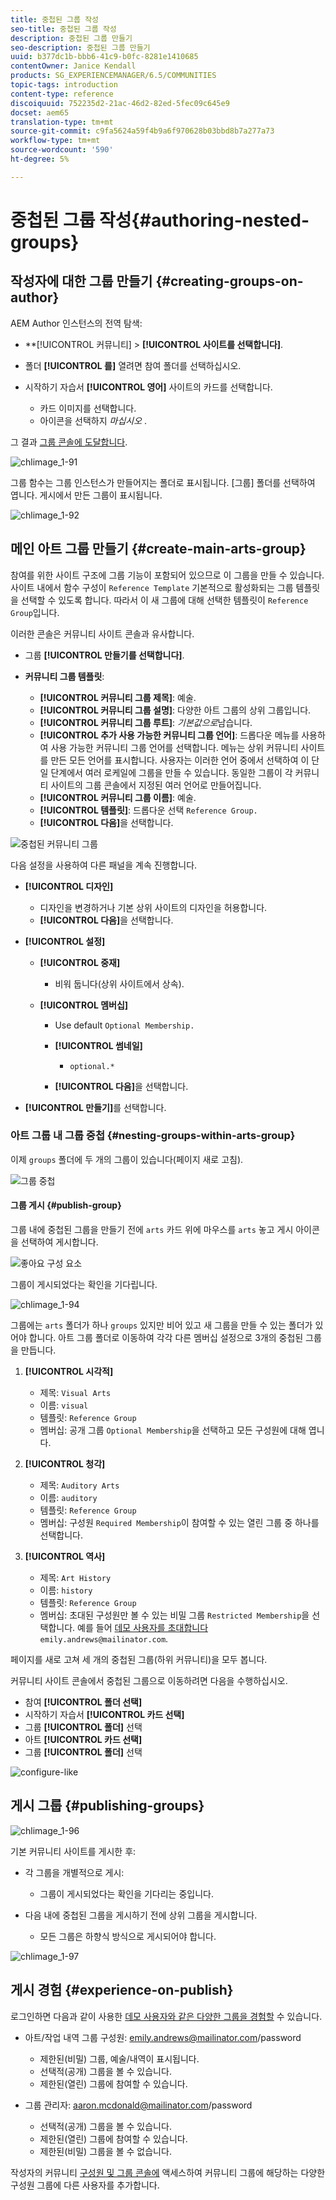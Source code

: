 ```yaml
---
title: 중첩된 그룹 작성
seo-title: 중첩된 그룹 작성
description: 중첩된 그룹 만들기
seo-description: 중첩된 그룹 만들기
uuid: b377dc1b-bbb6-41c9-b0fc-8281e1410685
contentOwner: Janice Kendall
products: SG_EXPERIENCEMANAGER/6.5/COMMUNITIES
topic-tags: introduction
content-type: reference
discoiquuid: 752235d2-21ac-46d2-82ed-5fec09c645e9
docset: aem65
translation-type: tm+mt
source-git-commit: c9fa5624a59f4b9a6f970628b03bbd8b7a277a73
workflow-type: tm+mt
source-wordcount: '590'
ht-degree: 5%

---
```



# 중첩된 그룹 작성{#authoring-nested-groups}

## 작성자에 대한 그룹 만들기 {#creating-groups-on-author}

AEM Author 인스턴스의 전역 탐색:

* **[!UICONTROL 커뮤니티] > **[!UICONTROL 사이트를 선택합니다]**.
* 폴더 **[!UICONTROL 를]** 열려면 참여 폴더를 선택하십시오.
* 시작하기 자습서 **[!UICONTROL 영어]** 사이트의 카드를 선택합니다.

   * 카드 이미지를 선택합니다.
   * 아이콘을 선택하지 *마십시오* .

그 결과 [그룹 콘솔에 도달합니다](/help/communities/groups.md).

![chlimage_1-91](assets/chlimage_1-91.png)

그룹 함수는 그룹 인스턴스가 만들어지는 폴더로 표시됩니다. [그룹] 폴더를 선택하여 엽니다. 게시에서 만든 그룹이 표시됩니다.

![chlimage_1-92](assets/chlimage_1-92.png)

## 메인 아트 그룹 만들기 {#create-main-arts-group}

참여를 위한 사이트 구조에 그룹 기능이 포함되어 있으므로 이 그룹을 만들 수 있습니다. 사이트 내에서 함수 구성이 `Reference Template` 기본적으로 활성화되는 그룹 템플릿을 선택할 수 있도록 합니다. 따라서 이 새 그룹에 대해 선택한 템플릿이 `Reference Group`입니다.

이러한 콘솔은 커뮤니티 사이트 콘솔과 유사합니다.

* 그룹 **[!UICONTROL 만들기를 선택합니다]**.

* **커뮤니티 그룹 템플릿**:

   * **[!UICONTROL 커뮤니티 그룹 제목]**: 예술.
   * **[!UICONTROL 커뮤니티 그룹 설명]**: 다양한 아트 그룹의 상위 그룹입니다.
   * **[!UICONTROL 커뮤니티 그룹 루트]**: *기본값으로*&#x200B;남습니다.
   * **[!UICONTROL 추가 사용 가능한 커뮤니티 그룹 언어]**: 드롭다운 메뉴를 사용하여 사용 가능한 커뮤니티 그룹 언어를 선택합니다. 메뉴는 상위 커뮤니티 사이트를 만든 모든 언어를 표시합니다. 사용자는 이러한 언어 중에서 선택하여 이 단일 단계에서 여러 로케일에 그룹을 만들 수 있습니다. 동일한 그룹이 각 커뮤니티 사이트의 그룹 콘솔에서 지정된 여러 언어로 만들어집니다.
   * **[!UICONTROL 커뮤니티 그룹 이름]**: 예술.
   * **[!UICONTROL 템플릿]**: 드롭다운 선택 `Reference Group.`
   * **[!UICONTROL 다음]**&#x200B;을 선택합니다.

![중첩된 커뮤니티 그룹](assets/parent-to-nestedgroup.png)

다음 설정을 사용하여 다른 패널을 계속 진행합니다.

* **[!UICONTROL 디자인]**

   * 디자인을 변경하거나 기본 상위 사이트의 디자인을 허용합니다.
   * **[!UICONTROL 다음]**&#x200B;을 선택합니다.

* **[!UICONTROL 설정]**

   * **[!UICONTROL 중재]**

      * 비워 둡니다(상위 사이트에서 상속).
   * **[!UICONTROL 멤버십]**

      * Use default `Optional Membership.`

      * **[!UICONTROL 썸네일]**
         * `optional.*`
      * **[!UICONTROL 다음]**&#x200B;을 선택합니다.



* **[!UICONTROL 만들기]**&#x200B;를 선택합니다.

### 아트 그룹 내 그룹 중첩 {#nesting-groups-within-arts-group}

이제 `groups` 폴더에 두 개의 그룹이 있습니다(페이지 새로 고침).

![그룹 중첩](assets/create-community-group.png)

#### 그룹 게시 {#publish-group}

그룹 내에 중첩된 그룹을 만들기 전에 `arts` 카드 위에 마우스를 `arts` 놓고 게시 아이콘을 선택하여 게시합니다.

![좋아요 구성 요소](assets/liking-component.png)

그룹이 게시되었다는 확인을 기다립니다.

![chlimage_1-94](assets/chlimage_1-94.png)

그룹에는 `arts` 폴더가 하나 `groups` 있지만 비어 있고 새 그룹을 만들 수 있는 폴더가 있어야 합니다. 아트 그룹 폴더로 이동하여 각각 다른 멤버십 설정으로 3개의 중첩된 그룹을 만듭니다.

1. **[!UICONTROL 시각적]**

   * 제목: `Visual Arts`
   * 이름: `visual`
   * 템플릿: `Reference Group`
   * 멤버십: 공개 그룹 `Optional Membership`을 선택하고 모든 구성원에 대해 엽니다.

1. **[!UICONTROL 청각]**

   * 제목: `Auditory Arts`
   * 이름: `auditory`
   * 템플릿: `Reference Group`
   * 멤버십: 구성원 `Required Membership`이 참여할 수 있는 열린 그룹 중 하나를 선택합니다.

1. **[!UICONTROL 역사]**

   * 제목: `Art History`
   * 이름: `history`
   * 템플릿: `Reference Group`
   * 멤버십: 초대된 구성원만 볼 수 있는 비밀 그룹 `Restricted Membership`을 선택합니다. 예를 들어 [데모 사용자를 초대합니다](/help/communities/tutorials.md#demo-users) `emily.andrews@mailinator.com`.

페이지를 새로 고쳐 세 개의 중첩된 그룹(하위 커뮤니티)을 모두 봅니다.

커뮤니티 사이트 콘솔에서 중첩된 그룹으로 이동하려면 다음을 수행하십시오.

* 참여 **[!UICONTROL 폴더 선택]**
* 시작하기 자습서 **[!UICONTROL 카드 선택]**
* 그룹 **[!UICONTROL 폴더]** 선택
* 아트 **[!UICONTROL 카드 선택]**
* 그룹 **[!UICONTROL 폴더]** 선택

![configure-like](assets/configure-liking.png)

## 게시 그룹 {#publishing-groups}

![chlimage_1-96](assets/chlimage_1-96.png)

기본 커뮤니티 사이트를 게시한 후:

* 각 그룹을 개별적으로 게시:

   * 그룹이 게시되었다는 확인을 기다리는 중입니다.

* 다음 내에 중첩된 그룹을 게시하기 전에 상위 그룹을 게시합니다.

   * 모든 그룹은 하향식 방식으로 게시되어야 합니다.

![chlimage_1-97](assets/chlimage_1-97.png)

## 게시 경험 {#experience-on-publish}

로그인하면 다음과 같이 사용한 [데모 사용자와 같은 다양한 그룹을 경험할](/help/communities/tutorials.md#demo-users) 수 있습니다.

* 아트/작업 내역 그룹 구성원: emily.andrews@mailinator.com/password
   * 제한된(비밀) 그룹, 예술/내역이 표시됩니다.
   * 선택적(공개) 그룹을 볼 수 있습니다.
   * 제한된(열린) 그룹에 참여할 수 있습니다.

* 그룹 관리자: aaron.mcdonald@mailinator.com/password

   * 선택적(공개) 그룹을 볼 수 있습니다.
   * 제한된(열린) 그룹에 참여할 수 있습니다.
   * 제한된(비밀) 그룹을 볼 수 없습니다.

작성자의 커뮤니티 [구성원 및 그룹 콘솔에](/help/communities/members.md) 액세스하여 커뮤니티 그룹에 해당하는 다양한 구성원 그룹에 다른 사용자를 추가합니다.

